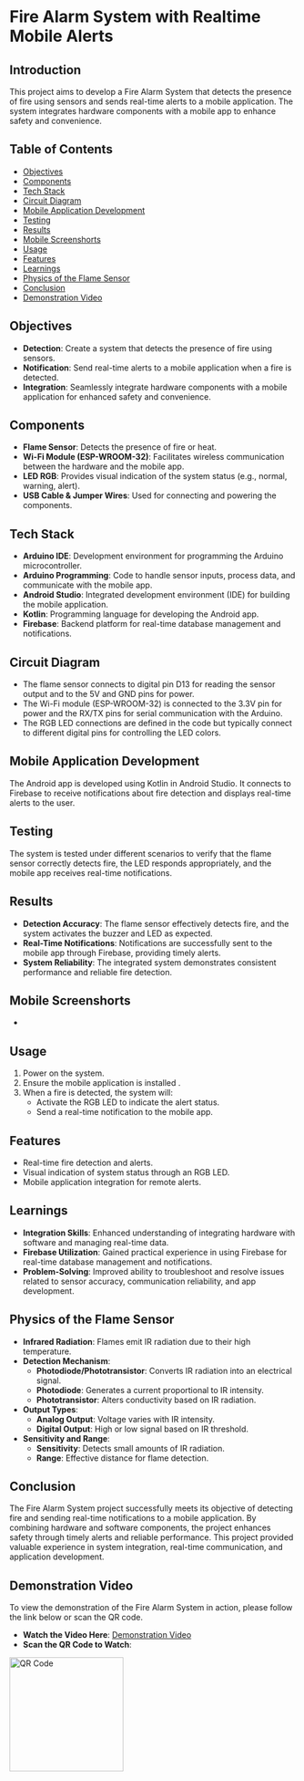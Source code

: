 # Fire Alarm System with Realtime Mobile Alerts

## Introduction
This project aims to develop a Fire Alarm System that detects the presence of fire using sensors and sends real-time alerts to a mobile application. The system integrates hardware components with a mobile app to enhance safety and convenience.

## Table of Contents
- [Objectives](#objectives)
- [Components](#components)
- [Tech Stack](#tech-stack)
- [Circuit Diagram](#circuit-diagram)
- [Mobile Application Development](#mobile-application-development)
- [Testing](#testing)
- [Results](#results)
- [Mobile Screenshorts](#mobile-screenshorts)
- [Usage](#usage)
- [Features](#features)
- [Learnings](#learnings)
- [Physics of the Flame Sensor](#physics-of-the-flame-sensor)
- [Conclusion](#conclusion)
- [Demonstration Video](#demonstration-video)

## Objectives
- **Detection**: Create a system that detects the presence of fire using sensors.
- **Notification**: Send real-time alerts to a mobile application when a fire is detected.
- **Integration**: Seamlessly integrate hardware components with a mobile application for enhanced safety and convenience.

## Components
- **Flame Sensor**: Detects the presence of fire or heat.
- **Wi-Fi Module (ESP-WROOM-32)**: Facilitates wireless communication between the hardware and the mobile app.
- **LED RGB**: Provides visual indication of the system status (e.g., normal, warning, alert).
- **USB Cable & Jumper Wires**: Used for connecting and powering the components.

## Tech Stack
- **Arduino IDE**: Development environment for programming the Arduino microcontroller.
- **Arduino Programming**: Code to handle sensor inputs, process data, and communicate with the mobile app.
- **Android Studio**: Integrated development environment (IDE) for building the mobile application.
- **Kotlin**: Programming language for developing the Android app.
- **Firebase**: Backend platform for real-time database management and notifications.

## Circuit Diagram
- The flame sensor connects to digital pin D13 for reading the sensor output and to the 5V and GND pins for power.
- The Wi-Fi module (ESP-WROOM-32) is connected to the 3.3V pin for power and the RX/TX pins for serial communication with the Arduino.
- The RGB LED connections are defined in the code but typically connect to different digital pins for controlling the LED colors.

## Mobile Application Development
The Android app is developed using Kotlin in Android Studio. It connects to Firebase to receive notifications about fire detection and displays real-time alerts to the user.

## Testing
The system is tested under different scenarios to verify that the flame sensor correctly detects fire, the LED responds appropriately, and the mobile app receives real-time notifications.

## Results
- **Detection Accuracy**: The flame sensor effectively detects fire, and the system activates the buzzer and LED as expected.
- **Real-Time Notifications**: Notifications are successfully sent to the mobile app through Firebase, providing timely alerts.
- **System Reliability**: The integrated system demonstrates consistent performance and reliable fire detection.

## Mobile Screenshorts
- 

## Usage
1. Power on the system.
2. Ensure the mobile application is installed .
3. When a fire is detected, the system will:
   - Activate the RGB LED to indicate the alert status.
   - Send a real-time notification to the mobile app.

## Features
- Real-time fire detection and alerts.
- Visual indication of system status through an RGB LED.
- Mobile application integration for remote alerts.

## Learnings
- **Integration Skills**: Enhanced understanding of integrating hardware with software and managing real-time data.
- **Firebase Utilization**: Gained practical experience in using Firebase for real-time database management and notifications.
- **Problem-Solving**: Improved ability to troubleshoot and resolve issues related to sensor accuracy, communication reliability, and app development.

## Physics of the Flame Sensor
- **Infrared Radiation**: Flames emit IR radiation due to their high temperature.
- **Detection Mechanism**:
  - **Photodiode/Phototransistor**: Converts IR radiation into an electrical signal.
  - **Photodiode**: Generates a current proportional to IR intensity.
  - **Phototransistor**: Alters conductivity based on IR radiation.
- **Output Types**:
  - **Analog Output**: Voltage varies with IR intensity.
  - **Digital Output**: High or low signal based on IR threshold.
- **Sensitivity and Range**:
  - **Sensitivity**: Detects small amounts of IR radiation.
  - **Range**: Effective distance for flame detection.

## Conclusion
The Fire Alarm System project successfully meets its objective of detecting fire and sending real-time notifications to a mobile application. By combining hardware and software components, the project enhances safety through timely alerts and reliable performance. This project provided valuable experience in system integration, real-time communication, and application development.

## Demonstration Video
To view the demonstration of the Fire Alarm System in action, please follow the link below or scan the QR code.
- **Watch the Video Here**: [Demonstration Video](https://www.youtube.com/watch?v=S4Cb5PRZVgY&ab_channel=TheAbhishekJaiswal)
- **Scan the QR Code to Watch**:
<img src="https://drive.google.com/uc?export=view&id=1bq6_VOMqPwxCssiP7Nr5P0MzvdlaKYBu" alt="QR Code" width="200" height="200">

